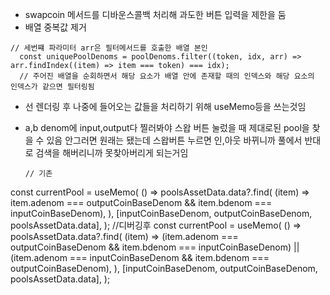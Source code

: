 - swapcoin 메서드를 디바운스콜백 처리해 과도한 버튼 입력을 제한을 둠
- 배열 중복값 제거
```
// 세번쨰 파라미터 arr은 필터메서드를 호출한 배열 본인
  const uniquePoolDenoms = poolDenoms.filter((token, idx, arr) => arr.findIndex((item) => item === token) === idx);
  // 주어진 배열을 순회하면서 해당 요소가 배열 안에 존재할 때의 인덱스와 해당 요소의 인덱스가 같으면 필터링됨
```

- 선 렌더링 후  나중에 들어오는 값들을 처리하기 위해 useMemo등을 쓰는것임

- a,b denom에 input,output다 찔러봐야 스왑 버튼 눌렀을 때 제대로된 pool을 찾을 수 있음
  안그러면 원래는 됐는데 스왑버튼 누르면 인,아웃 바뀌니까 풀에서 반대로 검색을 해버리니까 못찾아버리게 되는거임
  ```tsx
  // 기존 
 const currentPool = useMemo(
    () =>
      poolsAssetData.data?.find(
        (item) =>
          item.adenom === outputCoinBaseDenom && item.bdenom === inputCoinBaseDenom),
      ),
    [inputCoinBaseDenom, outputCoinBaseDenom, poolsAssetData.data],
  );
  //디버깅후
   const currentPool = useMemo(
    () =>
      poolsAssetData.data?.find(
        (item) =>
          (item.adenom === outputCoinBaseDenom && item.bdenom === inputCoinBaseDenom) ||
          (item.adenom === inputCoinBaseDenom && item.bdenom === outputCoinBaseDenom),
      ),
    [inputCoinBaseDenom, outputCoinBaseDenom, poolsAssetData.data],
  );
  ```
